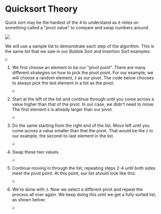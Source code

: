 <!--title={Quicksort}-->

<!--badges={Algorithms:15,Python:5}-->

<!--concepts={Quick sort}-->

# Quicksort Theory

Quick sort may be the hardest of the 4 to understand as it relies on something called a "pivot value"  to compare and swap numbers around.

![](https://upload.wikimedia.org/wikipedia/commons/9/9c/Quicksort-example.gif)

We will use a sample list to demonstrate each step of the algorithm. This is the same list that we saw in our Bubble Sort and Insertion Sort examples:

<img src="https://i.imgur.com/zk2xJXQ.png" style="zoom:50%;" />

1. We first choose an element to be our "pivot point".  There are many different strategies on how to pick the pivot point. For our example, we will choose a random element, `3` as our pivot. The code below chooses to always pick the last element in a list as the pivot.

   <img src="https://i.imgur.com/7ufS3Er.png" style="zoom:50%;" />

2. Start at the left of the list and continue through until you come across a value higher than that of the pivot. In our case, we didn't need to move. The first element `6` is already larger than our pivot.

   <img src="https://i.imgur.com/hb36hKT.png" style="zoom:50%;" />

3. Do the same starting from the right end of the list. Move left until you come across a value smaller than that the pivot. That would be the `2` in our example, the second-to-last element in the list.

   <img src="https://i.imgur.com/0BjFH8T.png" style="zoom:50%;" />

4. Swap these two values.

   <img src="https://i.imgur.com/u5qpfjC.png" style="zoom:50%;" />

5. Continue moving in through the list, repeating steps 2-4 until both sides meet the pivot point. At this point, our list should look like this:

   <img src="https://i.imgur.com/S9aJi1I.png" style="zoom:50%;" />

6. We're done with `3`. Now we select a different pivot and repeat the process all over again. We keep doing this until we get a fully sorted list, as shown below:

   <img src="https://i.imgur.com/3NTptL2.png" style="zoom:50%;" />

